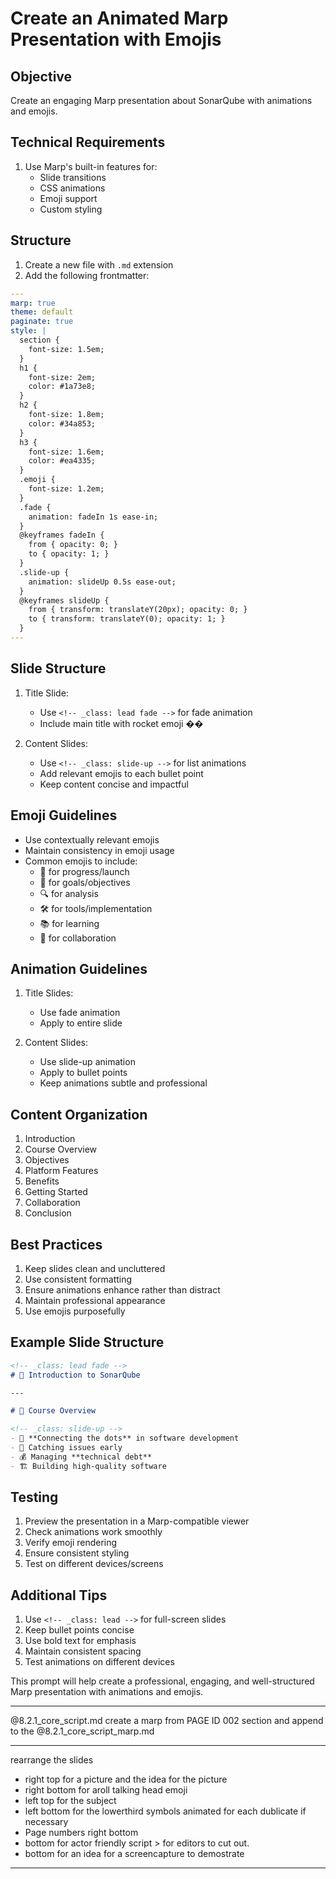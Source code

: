 # Create an Animated Marp Presentation with Emojis

## Objective
Create an engaging Marp presentation about SonarQube with animations and emojis.

## Technical Requirements
1. Use Marp's built-in features for:
   - Slide transitions
   - CSS animations
   - Emoji support
   - Custom styling

## Structure
1. Create a new file with `.md` extension
2. Add the following frontmatter:

```yaml
---
marp: true
theme: default
paginate: true
style: |
  section {
    font-size: 1.5em;
  }
  h1 {
    font-size: 2em;
    color: #1a73e8;
  }
  h2 {
    font-size: 1.8em;
    color: #34a853;
  }
  h3 {
    font-size: 1.6em;
    color: #ea4335;
  }
  .emoji {
    font-size: 1.2em;
  }
  .fade {
    animation: fadeIn 1s ease-in;
  }
  @keyframes fadeIn {
    from { opacity: 0; }
    to { opacity: 1; }
  }
  .slide-up {
    animation: slideUp 0.5s ease-out;
  }
  @keyframes slideUp {
    from { transform: translateY(20px); opacity: 0; }
    to { transform: translateY(0); opacity: 1; }
  }
---
```

## Slide Structure
1. Title Slide:
   - Use `<!-- _class: lead fade -->` for fade animation
   - Include main title with rocket emoji ��

2. Content Slides:
   - Use `<!-- _class: slide-up -->` for list animations
   - Add relevant emojis to each bullet point
   - Keep content concise and impactful

## Emoji Guidelines
- Use contextually relevant emojis
- Maintain consistency in emoji usage
- Common emojis to include:
  - 🚀 for progress/launch
  - 🎯 for goals/objectives
  - 🔍 for analysis
  - 🛠️ for tools/implementation
  - 📚 for learning
  - 🤝 for collaboration

## Animation Guidelines
1. Title Slides:
   - Use fade animation
   - Apply to entire slide

2. Content Slides:
   - Use slide-up animation
   - Apply to bullet points
   - Keep animations subtle and professional

## Content Organization
1. Introduction
2. Course Overview
3. Objectives
4. Platform Features
5. Benefits
6. Getting Started
7. Collaboration
8. Conclusion

## Best Practices
1. Keep slides clean and uncluttered
2. Use consistent formatting
3. Ensure animations enhance rather than distract
4. Maintain professional appearance
5. Use emojis purposefully

## Example Slide Structure
```markdown
<!-- _class: lead fade -->
# 🚀 Introduction to SonarQube

---

# 🎯 Course Overview

<!-- _class: slide-up -->
- 🔄 **Connecting the dots** in software development
- 🎯 Catching issues early
- 💰 Managing **technical debt**
- 🏗️ Building high-quality software
```

## Testing
1. Preview the presentation in a Marp-compatible viewer
2. Check animations work smoothly
3. Verify emoji rendering
4. Ensure consistent styling
5. Test on different devices/screens

## Additional Tips
1. Use `<!-- _class: lead -->` for full-screen slides
2. Keep bullet points concise
3. Use bold text for emphasis
4. Maintain consistent spacing
5. Test animations on different devices

This prompt will help create a professional, engaging, and well-structured Marp presentation with animations and emojis.

---

@8.2.1_core_script.md create a marp from  PAGE ID 002 section and append to the @8.2.1_core_script_marp.md 



---
rearrange the slides
- right top for a picture and the idea for the picture 
- right bottom for aroll talking head emoji
- left top for the subject
- left bottom for the lowerthird symbols animated for each dublicate if necessary
- Page numbers right bottom
- bottom for actor friendly script > for editors to cut out.
- bottom for an idea for a screencapture to demostrate

---
